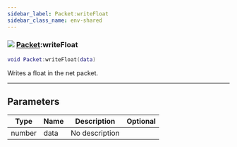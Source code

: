 ```yaml
---
sidebar_label: Packet:writeFloat
sidebar_class_name: env-shared
---
```


### ![](/img/wiki/shared.png) [Packet](../packet/README.md):writeFloat

```lua
void Packet:writeFloat(data)
```

Writes a float in the net packet.<br/>

-----------------
## Parameters

| Type   | Name | Description | Optional |
| ------ | ---- | ----------- | -------: |
| number | data | No description |   |
